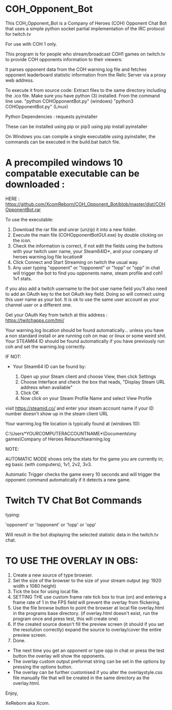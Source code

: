 # COH_Opponent_Bot


This COH_Opponent_Bot is a Company of Heroes (COH) Opponent Chat Bot that uses a simple python socket partial implementation of the IRC protocol for twitch.tv

For use with COH 1 only.

This program is for people who stream/broadcast COH1 games on twitch.tv to provide COH opponents information to their viewers:

It parses opponent data from the COH warning.log file and fetches opponent leaderboard statistic information from the Relic Server via a proxy web address.

To execute it from source code:
Extract files to the same directory including the .ico file.
Make sure you have python (3) installed.
From the command line use. "python COHOpponentBot.py" (windows) "python3 COHOpponentBot.py" (Linux)

Python Dependencies :
requests
pyinstaller

These can be installed using pip or pip3 using pip install pyinstaller

On Windows you can compile a single executable using pyinstaller, the commands can be executed in the build.bat batch file.

# A precompiled windows 10 compatable executable can be downloaded :

HERE : https://github.com/XcomReborn/COH_Opponent_Bot/blob/master/dist/COHOpponentBot.rar

To use the executable:

1. Download the rar file and unrar (unzip) it into a new folder.
1. Execute the main file (COHOpponentBotGUI.exe) by double clicking on the icon.
2. Check the information is correct, if not edit the fields using the buttons with your twitch user name, your Steam64ID*, and your company of heroes warning.log file location#
3. Click Connect and Start Streaming on twitch the usual way.
4. Any user typing "opponent" or "!opponent" or "!opp" or "opp" in chat will trigger the bot to find you opponents name, steam profile and coh1 1v1 stats.

if you also add a twitch username to the bot user name field you'll also need to add an OAuth key to the bot OAuth key field.
Doing so will connect using this user name as your bot. It is ok to use the same user account as your channel user or a different one.

Get your OAuth Key from twitch at this address  : https://twitchapps.com/tmi/

Your warning.log location should be found automatically... unless you have a non standard install or are running coh on mac or linux or some weird shit.
Your STEAM64 ID should be found automatically if you have previously run coh and set the warning.log correctly.

IF NOT:

* Your Steam64 ID can be found by:

  1.  Open up your Steam client and choose View, then click Settings
  2.  Choose Interface and check the box that reads, "Display Steam URL address when available"
  3.  Click OK
  4.  Now click on your Steam Profile Name and select View Profile

visit https://steamid.co/ and enter your steam account name if your ID number doesn't show up in the steam client URL

Your warning.log file location is typically found at (windows 10):

C:\Users\*YOURCOMPUTERACCOUNTNAME*\Documents\my games\Company of Heroes Relaunch\warning.log

NOTE:

AUTOMATIC MODE shows only the stats for the game you are currently in; eg basic (with computers), 1v1, 2v2, 3v3.

Automatic Trigger checks the game every 10 seconds and will trigger the opponent command automatically if it detects a new game.

# Twitch TV Chat Bot Commands

typing:

'opponent' or 
'!opponent' or
'!opp' or
'opp'

Will result in the bot displaying the selected statistic data in the twitch.tv chat.


# TO USE THE OVERLAY IN OBS:

1. Create a new source of type browser.
2. Set the size of the browser to the size of your stream output (eg: 1920 width x 1080 height)
3. Tick the box for using local file.
4. SETTING THE use custom frame rate tick box to true (on) and entering a frame rate of 1 in the FPS field will prevent the overlay from flickering.
5. Use the file browse button to point the browser at local file overlay.html in the programs base directory. (if overlay.html doesn't exist, run the program once and press test, this will create one)
6. If the created source doesn't fill the preview screen (it should if you set the resolution correctly) expand the source to overlay/cover the entire preview screen.
7. Done.

- The next time you get an opponent or type opp in chat or press the test button the overlay will show the opponents.
- The overlay custom output preformat string can be set in the options by pressing the options button.
- The overlay can be further customised if you alter the overlaystyle.css file manually file that will be created in the same directory as the overlay.html.



Enjoy, 

XeReborn aka Xcom.
